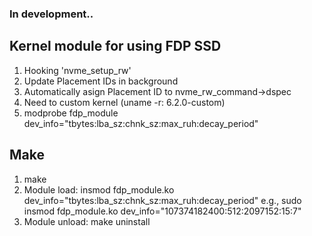 ### In development..  
## Kernel module for using FDP SSD 

1. Hooking 'nvme_setup_rw'
2. Update Placement IDs in background
3. Automatically asign Placement ID to nvme_rw_command->dspec
4. Need to custom kernel (uname -r: 6.2.0-custom)
5. modprobe fdp_module dev_info="tbytes:lba_sz:chnk_sz:max_ruh:decay_period"


## Make
1. make
2. Module load: insmod fdp_module.ko dev_info="tbytes:lba_sz:chnk_sz:max_ruh:decay_period"
    e.g., sudo insmod fdp_module.ko dev_info="107374182400:512:2097152:15:7"
3. Module unload: make uninstall
